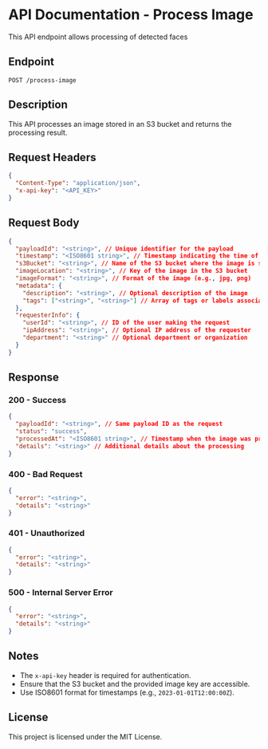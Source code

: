 # API Documentation - Process Image

This API endpoint allows processing of detected faces

## Endpoint
```
POST /process-image
```

## Description
This API processes an image stored in an S3 bucket and returns the processing result.

## Request Headers
```json
{
  "Content-Type": "application/json",
  "x-api-key": "<API_KEY>"
}
```

## Request Body
```json
{
  "payloadId": "<string>", // Unique identifier for the payload
  "timestamp": "<ISO8601 string>", // Timestamp indicating the time of the payload submission
  "s3Bucket": "<string>", // Name of the S3 bucket where the image is stored
  "imageLocation": "<string>", // Key of the image in the S3 bucket
  "imageFormat": "<string>", // Format of the image (e.g., jpg, png)
  "metadata": {
    "description": "<string>", // Optional description of the image
    "tags": ["<string>", "<string>"] // Array of tags or labels associated with the image
  },
  "requesterInfo": {
    "userId": "<string>", // ID of the user making the request
    "ipAddress": "<string>", // Optional IP address of the requester
    "department": "<string>" // Optional department or organization
  }
}
```

## Response

### 200 - Success
```json
{
  "payloadId": "<string>", // Same payload ID as the request
  "status": "success",
  "processedAt": "<ISO8601 string>", // Timestamp when the image was processed
  "details": "<string>" // Additional details about the processing
}
```

### 400 - Bad Request
```json
{
  "error": "<string>",
  "details": "<string>"
}
```

### 401 - Unauthorized
```json
{
  "error": "<string>",
  "details": "<string>"
}
```

### 500 - Internal Server Error
```json
{
  "error": "<string>",
  "details": "<string>"
}
```

## Notes
- The `x-api-key` header is required for authentication.
- Ensure that the S3 bucket and the provided image key are accessible.
- Use ISO8601 format for timestamps (e.g., `2023-01-01T12:00:00Z`).

## License
This project is licensed under the MIT License.
